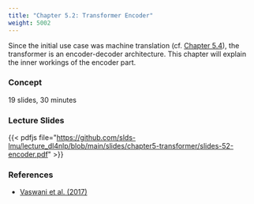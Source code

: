 ```yaml
---
title: "Chapter 5.2: Transformer Encoder"
weight: 5002
---
```

Since the initial use case was machine translation (cf. [Chapter 5.4](../05_04_use_case)), the transformer is an encoder-decoder architecture.
This chapter will explain the inner workings of the encoder part.

<!--more-->

### Concept 
19 slides, 30 minutes

<!--
### Lecture video

{{< video id="TfrSKiOecWI" >}}
-->

### Lecture Slides

{{< pdfjs file="https://github.com/slds-lmu/lecture_dl4nlp/blob/main/slides/chapter5-transformer/slides-52-encoder.pdf" >}}

### References 

- [Vaswani et al. (2017)](https://proceedings.neurips.cc/paper/2017/file/3f5ee243547dee91fbd053c1c4a845aa-Paper.pdf)
